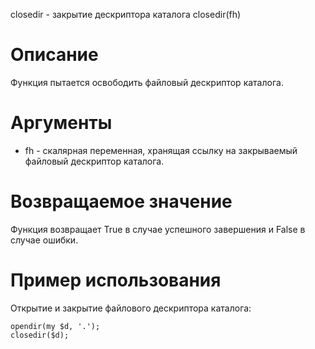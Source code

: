 closedir - закрытие дескриптора каталога
    closedir(fh)

Описание
========

Функция пытается освободить файловый дескриптор каталога.

Аргументы
=========

* fh - скалярная переменная, хранящая ссылку на закрываемый файловый дескриптор каталога.

Возвращаемое значение
=====================

Функция возвращает True в случае успешного завершения и False в случае ошибки.

Пример использования
====================

Открытие и закрытие файлового дескриптора каталога:

    opendir(my $d, '.'); 
    closedir($d);
